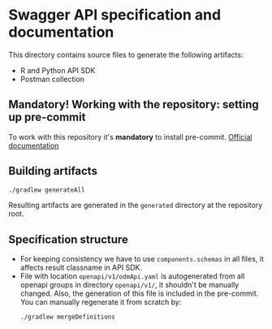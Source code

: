 # Swagger API specification and documentation

This directory contains source files to generate the following artifacts:
- R and Python API SDK
- Postman collection

## Mandatory! Working with the repository: setting up pre-commit
To work with this repository it's **mandatory** to install pre-commit.
[Official documentation](https://pre-commit.com/#installation)

## Building artifacts

```bash
./gradlew generateAll
```

Resulting artifacts are generated in the `generated` directory at the
repository root.

## Specification structure

* For keeping consistency we have to use `components.schemas` in all files, it affects result classname in API SDK.
* File with location `openapi/v1/odmApi.yaml` is autogenerated from all openapi groups in directory `openapi/v1/`,
  it shouldn't be manually changed. Also, the generation of this file is included in the pre-commit. You can manually regenerate it from scratch by:
    ```shell
    ./gradlew mergeDefinitions
    ```

